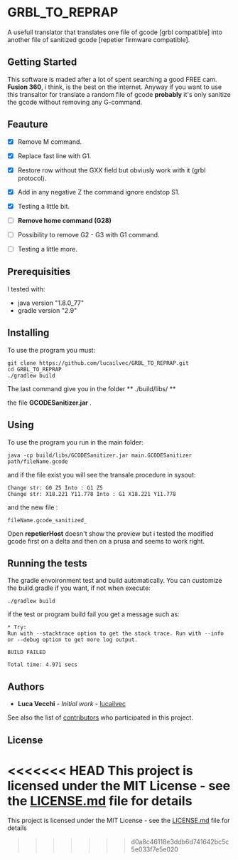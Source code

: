 # GRBL_TO_REPRAP
A usefull translator that translates one file of gcode [grbl compatible] into another file of sanitized gcode [repetier firmware compatible].

## Getting Started

This software is maded after a lot of spent searching a good FREE cam. **Fusion 360**, i think, is the best on the internet.
Anyway if you want to use this transaltor for translate a random file of gcode **probably** it's only sanitize the gcode without removing any G-command.

## Feauture

- [x] Remove M command.
- [x] Replace fast line with G1.
- [x] Restore row without the GXX field but obviusly work with it (grbl protocol).
- [x] Add in any negative Z the command ignore endstop S1.
- [x] Testing a little bit.
- [ ] **Remove home command (G28)**
- [ ] Possibility to remove G2 - G3 with G1 command.
- [ ] Testing a little more.


## Prerequisities

I tested with: 
* java version "1.8.0_77"
* gradle version "2.9"

## Installing

To use the program you must:

```
git clone https://github.com/lucailvec/GRBL_TO_REPRAP.git
cd GRBL_TO_REPRAP
./gradlew build
```
The last command give you in the folder 
**
./build/libs/
**

the file **GCODESanitizer.jar** .


## Using 

To use the program you run in the main folder:

```
java -cp build/libs/GCODESanitizer.jar main.GCODESanitizer path/fileName.gcode
```

and if the file exist you will see the transale procedure in sysout:


```
Change str: G0 Z5 Into : G1 Z5
Change str: X18.221 Y11.778 Into : G1 X18.221 Y11.778
```

and the new file : 
```
fileName.gcode_sanitized_
```

Open **repetierHost** doesn't show the preview but i tested the modified gcode first on a delta and then on a prusa and seems to work right.

## Running the tests

The gradle envoironment test and build automatically. You can customize the build.gradle if you want, if not when execute:

```
./gradlew build
```

if the test or program build fail you get a message such as:

```
* Try:
Run with --stacktrace option to get the stack trace. Run with --info or --debug option to get more log output.

BUILD FAILED

Total time: 4.971 secs
```

## Authors

* **Luca Vecchi** - *Initial work* - [lucailvec](https://github.com/lucailvec)

See also the list of [contributors](https://github.com/lucailvec/GRBL_TO_REPRAP/contributors) who participated in this project.

## License

<<<<<<< HEAD
This project is licensed under the MIT License - see the [LICENSE.md](LICENSE.md) file for details
=======
This project is licensed under the MIT License - see the [LICENSE.md](LICENSE.md) file for details
>>>>>>> d0a8c46118e3ddb6d741642bc5c5e033f7e5e020
